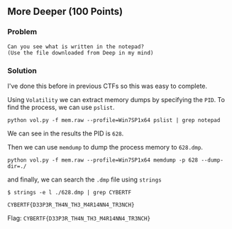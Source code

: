 ## More Deeper (100 Points)

### Problem
```
Can you see what is written in the notepad?
(Use the file downloaded from Deep in my mind)
```

### Solution
I've done this before in previous CTFs so this was easy to complete.

Using `Volatility` we can extract memory dumps by specifying the `PID`. To find the process, we can use `pslist`.

`python vol.py -f mem.raw --profile=Win7SP1x64 pslist | grep notepad`

We can see in the results the PID is `628`.

Then we can use `memdump` to dump the process memory to `628.dmp`.

`python vol.py -f mem.raw --profile=Win7SP1x64 memdump -p 628 --dump-dir=./`

and finally, we can search the `.dmp` file using `strings`

```
$ strings -e l ./628.dmp | grep CYBERTF

CYBERTF{D33P3R_TH4N_TH3_M4R14NN4_TR3NCH}
```

Flag: `CYBERTF{D33P3R_TH4N_TH3_M4R14NN4_TR3NCH}`
